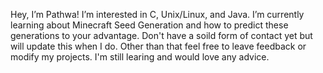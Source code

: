 Hey, I’m Pathwa! I’m interested in C, Unix/Linux, and Java.
I’m currently learning about Minecraft Seed Generation and how to predict these generations to your advantage.
Don't have a soild form of contact yet but will update this when I do.
Other than that feel free to leave feedback or modify my projects. I'm still learing and would love any advice.
